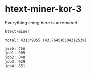 # htext-miner-kor-3

Everything doing here is automated.

```
htext-miner

total: 4313/9855 (43.76458650431253%)

job0: 780
job1: 905
job2: 848
job3: 929
job4: 851
```